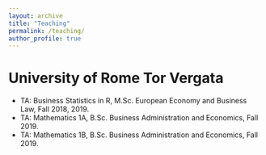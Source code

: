 ```yaml
---
layout: archive
title: "Teaching"
permalink: /teaching/
author_profile: true
---
```


University of Rome Tor Vergata
======

* TA: Business Statistics in R, M.Sc. European Economy and Business Law, Fall 2018, 2019.
* TA: Mathematics 1A, B.Sc. Business Administration and Economics, Fall 2019.
* TA: Mathematics 1B, B.Sc. Business Administration and Economics, Fall 2019.
